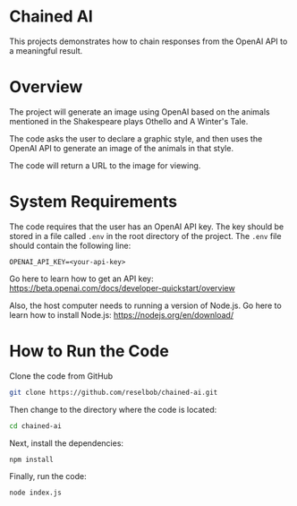 # Chained AI
This projects demonstrates how to chain responses from the OpenAI API to a meaningful result.

# Overview

The project will generate an image using OpenAI based on the animals mentioned in the Shakespeare plays Othello and A Winter's Tale. 

The code asks the user to declare a graphic style, and then uses the OpenAI API to generate an image of the animals in that style.

The code will return a URL to the image for viewing.

# System Requirements

The code requires that the user has an OpenAI API key. The key should be stored in a file called `.env` in the root directory of the project. The `.env` file should contain the following line:

```
OPENAI_API_KEY=<your-api-key>
```

Go here to learn how to get an API key: https://beta.openai.com/docs/developer-quickstart/overview

Also, the host computer needs to running a version of Node.js. Go here to learn how to install Node.js: https://nodejs.org/en/download/

# How to Run the Code

Clone the code from GitHub

```bash
git clone https://github.com/reselbob/chained-ai.git
```

Then change to the directory where the code is located:

```bash
cd chained-ai
```

Next, install the dependencies:

```bash
npm install
```

Finally, run the code:

```bash
node index.js
```


